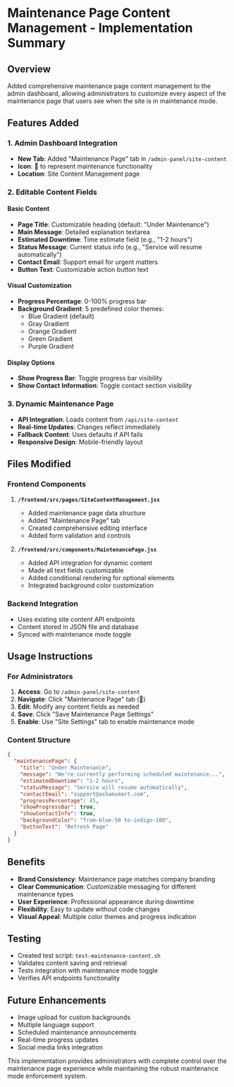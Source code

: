 # Maintenance Page Content Management - Implementation Summary

## Overview
Added comprehensive maintenance page content management to the admin dashboard, allowing administrators to customize every aspect of the maintenance page that users see when the site is in maintenance mode.

## Features Added

### 1. Admin Dashboard Integration
- **New Tab**: Added "Maintenance Page" tab in `/admin-panel/site-content`
- **Icon**: 🔧 to represent maintenance functionality
- **Location**: Site Content Management page

### 2. Editable Content Fields

#### Basic Content
- **Page Title**: Customizable heading (default: "Under Maintenance")
- **Main Message**: Detailed explanation textarea
- **Estimated Downtime**: Time estimate field (e.g., "1-2 hours")
- **Status Message**: Current status info (e.g., "Service will resume automatically")
- **Contact Email**: Support email for urgent matters
- **Button Text**: Customizable action button text

#### Visual Customization
- **Progress Percentage**: 0-100% progress bar
- **Background Gradient**: 5 predefined color themes:
  - Blue Gradient (default)
  - Gray Gradient
  - Orange Gradient
  - Green Gradient
  - Purple Gradient

#### Display Options
- **Show Progress Bar**: Toggle progress bar visibility
- **Show Contact Information**: Toggle contact section visibility

### 3. Dynamic Maintenance Page
- **API Integration**: Loads content from `/api/site-content`
- **Real-time Updates**: Changes reflect immediately
- **Fallback Content**: Uses defaults if API fails
- **Responsive Design**: Mobile-friendly layout

## Files Modified

### Frontend Components
1. **`/frontend/src/pages/SiteContentManagement.jsx`**
   - Added maintenance page data structure
   - Added "Maintenance Page" tab
   - Created comprehensive editing interface
   - Added form validation and controls

2. **`/frontend/src/components/MaintenancePage.jsx`**
   - Added API integration for dynamic content
   - Made all text fields customizable
   - Added conditional rendering for optional elements
   - Integrated background color customization

### Backend Integration
- Uses existing site content API endpoints
- Content stored in JSON file and database
- Synced with maintenance mode toggle

## Usage Instructions

### For Administrators
1. **Access**: Go to `/admin-panel/site-content`
2. **Navigate**: Click "Maintenance Page" tab (🔧)
3. **Edit**: Modify any content fields as needed
4. **Save**: Click "Save Maintenance Page Settings"
5. **Enable**: Use "Site Settings" tab to enable maintenance mode

### Content Structure
```json
{
  "maintenancePage": {
    "title": "Under Maintenance",
    "message": "We're currently performing scheduled maintenance...",
    "estimatedDowntime": "1-2 hours",
    "statusMessage": "Service will resume automatically",
    "contactEmail": "support@ashamsmart.com",
    "progressPercentage": 45,
    "showProgressBar": true,
    "showContactInfo": true,
    "backgroundColor": "from-blue-50 to-indigo-100",
    "buttonText": "Refresh Page"
  }
}
```

## Benefits
- **Brand Consistency**: Maintenance page matches company branding
- **Clear Communication**: Customizable messaging for different maintenance types
- **User Experience**: Professional appearance during downtime
- **Flexibility**: Easy to update without code changes
- **Visual Appeal**: Multiple color themes and progress indication

## Testing
- Created test script: `test-maintenance-content.sh`
- Validates content saving and retrieval
- Tests integration with maintenance mode toggle
- Verifies API endpoints functionality

## Future Enhancements
- Image upload for custom backgrounds
- Multiple language support
- Scheduled maintenance announcements
- Real-time progress updates
- Social media links integration

This implementation provides administrators with complete control over the maintenance page experience while maintaining the robust maintenance mode enforcement system.

